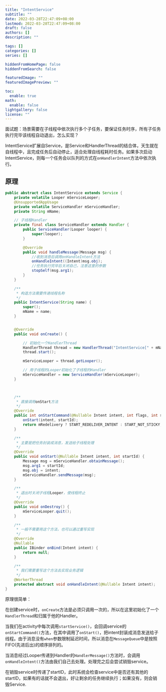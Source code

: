 ```yaml
---
title: "IntentService"
subtitle: ""
date: 2022-03-28T22:47:09+08:00
lastmod: 2022-03-28T22:47:09+08:00
draft: false
authors: []
description: ""

tags: []
categories: []
series: []

hiddenFromHomePage: false
hiddenFromSearch: false

featuredImage: ""
featuredImagePreview: ""

toc:
  enable: true
math:
  enable: false
lightgallery: false
license: ""
---
```

面试题：场景需要在子线程中依次执行多个子任务，要保证任务时序，所有子任务执行完毕该线程自动退出，怎么实现？
<!--more-->
IntentService扩展自Service，是Service和HandlerThread的结合体，天生就在自线程中，且完成任务后自动停止，适合处理自线程耗时任务。如果多次启动IntentService，则每一个任务会以队列的方式在`onHandlerIntent`方法中依次执行。

## 原理

```java
public abstract class IntentService extends Service {
    private volatile Looper mServiceLooper;
    @UnsupportedAppUsage
    private volatile ServiceHandler mServiceHandler;
    private String mName;

    // 子线程Handler
    private final class ServiceHandler extends Handler {
        public ServiceHandler(Looper looper) {
            super(looper);
        }

        @Override
        public void handleMessage(Message msg) {
            //收到消息后调用onHandleIntent方法
            onHandleIntent((Intent)msg.obj);
            //任务执行完毕后关闭自己，注意这里的参数
            stopSelf(msg.arg1);
        }
    }

    /**
     * 构造方法需要传递线程名称
     */
    public IntentService(String name) {
        super();
        mName = name;
    }


    @Override
    public void onCreate() {

        // 初始化一个HandlerThread
        HandlerThread thread = new HandlerThread("IntentService[" + mName + "]");
        thread.start();

        mServiceLooper = thread.getLooper();

        // 用子线程的Looper初始化了子线程的Handler
        mServiceHandler = new ServiceHandler(mServiceLooper);
    }

    

    /**
     * 直接调用onStart方法
     */
    @Override
    public int onStartCommand(@Nullable Intent intent, int flags, int startId) {
        onStart(intent, startId);
        return mRedelivery ? START_REDELIVER_INTENT : START_NOT_STICKY;
    }

    /**
     * 主要是把任务封装成消息，发送给子线程处理
     */
    @Override
    public void onStart(@Nullable Intent intent, int startId) {
        Message msg = mServiceHandler.obtainMessage();
        msg.arg1 = startId;
        msg.obj = intent;
        mServiceHandler.sendMessage(msg);
    }

    /**
     * 退出时关闭子线程Looper，使线程终止
     */
    @Override
    public void onDestroy() {
        mServiceLooper.quit();
    }

    /**
     * 一般不需要用这个方法，也可以通过重写实现
     */
    @Override
    @Nullable
    public IBinder onBind(Intent intent) {
        return null;
    }

    /**
     * 我们需要重写这个方法去实现业务逻辑
     */
    @WorkerThread
    protected abstract void onHandleIntent(@Nullable Intent intent);
}
```

原理很简单：

在创建service时，`onCreate`方法是必须只调用一次的，所以在这里初始化了一个`HandlerThread`和归属于他的Handler。

当我们在activity中每次调用`startService()`，会回调service的`onStartCommand()`方法，在其中调用了`onStart()`，把intent封装成消息发送给子线程。由于消息没有`when`参数限制延迟时间，所以消息在`MessageQueue`中是按照FIFO(先进后出)的顺序排列的。

当消息经过Looper传递到Handler的`HandlerMessage()`方法时，会调用`onHandleIntent()`方法由我们自己去处理。处理完之后会尝试销毁service。

在销毁service时传递了startID，此时系统会检查service中是否还有其他的startID，如果有的话就不会退出，好让剩余的任务继续执行；如果没有，则会销毁Service.